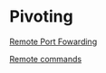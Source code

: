 # Pivoting

[Remote Port Fowarding](Pivoting%2049b788c9358f41b7a830b4911cef7eb5/Remote%20Port%20Fowarding%2048954f2a4e694decafa3b36914965d64.md)

[Remote commands](Pivoting%2049b788c9358f41b7a830b4911cef7eb5/Remote%20commands%203216860bda684f6c94217e50519df762.md)